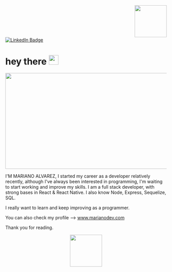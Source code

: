 <div id="header" align="right">
  <img src="https://media.giphy.com/media/M9gbBd9nbDrOTu1Mqx/giphy.gif" width="100"/>
</div>

<div id="badges" align='justify'>
  <div>
  <a href="https://www.linkedin.com/in/malvarez88/" target="_blank">
    <img src="https://img.shields.io/badge/LinkedIn-blue?style=for-the-badge&logo=linkedin&logoColor=white" alt="LinkedIn Badge"/>
  </a>
 </div>
  <div id="badges" align='justify'>
  <img src="https://komarev.com/ghpvc/?username=malvarez88&style=flat-square&color=blue" alt=""/>
  </div>
</div>
 
 <h1>
  hey there
  <img src="https://media.giphy.com/media/zXmbOaTpbY6mA/giphy.gif" width="30px"/>
</h1>


<div align="center">
  <img src="https://media.giphy.com/media/dWesBcTLavkZuG35MI/giphy.gif" width="600" height="300"/>
</div>

I'M MARIANO ALVAREZ, I started my career as a developer relatively recently, although I've always been interested in programming, I'm waiting to start working and improve my skills.
I am a full stack developer, with strong bases in React & React Native.
I also know Node, Express, Sequelize, SQL.

I really want to learn and keep improving as a programmer.

You can also check my profile --> www.marianodev.com

Thank you for reading.

<div id="footer" align="center">
  <img src="https://media.giphy.com/media/USV0ym3bVWQJJmNu3N/giphy.gif" width="100"/>
</div>


<!--
**malvarez88/malvarez88** is a ✨ _special_ ✨ repository because its `README.md` (this file) appears on your GitHub profile.

Here are some ideas to get you started:

- 🔭 I’m currently working on ...
- 🌱 I’m currently learning ...
- 👯 I’m looking to collaborate on ...
- 🤔 I’m looking for help with ...
- 💬 Ask me about ...
- 📫 How to reach me: ...
- 😄 Pronouns: ...
- ⚡ Fun fact: ...
-->
